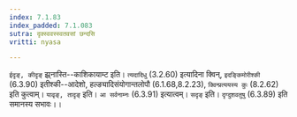 ```yaml
---
index: 7.1.83
index_padded: 7.1.083
sutra: दृक्स्ववस्स्वतवसां छन्दसि
vritti: nyasa

---
```

`ईदृङ्, कीदृङ्` झ्र्नास्ति--काशिकायाम्ट इति। `त्यदादिधु` (3.2.60) इत्यादिना क्विन्, `इदङ्किमोरीश्की` (6.3.90) इतीश्की--आदेशो, हल्ङ्यादिसंयोगान्तलोपौ (6.1.68,8.2.23), `क्विन्प्रत्ययस्य कुः` (8.2.62) इति कुत्वाम्। `यावृङ्, तादृङ्` इति। `आ सर्वनाम्नः` (6.3.91) इत्यात्वम्। `सदृङ्` इति। `दृग्दुशवतुषु` (6.3.89) इति समानस्य सभावः।।